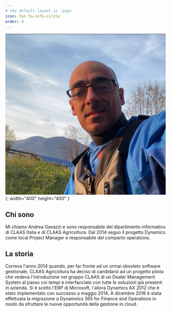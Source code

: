 ```yaml
---
# the default layout is 'page'
icon: fas fa-info-circle
order: 4
---
```


![](/assets/img/me1.jpg){: width="400" height="400" }
<br>
## Chi sono
Mi chiamo Andrea Gavazzi e sono responsabile del dipartimento informatico di CLAAS Italia e di CLAAS Agricoltura. Dal 2014 seguo il progetto Dynamics come local Project Manager e responsabile del comparto operations.

## La storia
Correva l'anno 2014 quando, per far fronte ad un ormai obsoleto software gestionale, CLAAS Agricoltura ha deciso di candidarsi ad un progetto pilota che vedeva l'introduzione nel gruppo CLAAS di un Dealer Management System al passo coi tempi e interfacciato con tutte le soluzioni già presenti in azienda.
Si è scelto l'ERP di Microsoft, l'allora Dynamics AX 2012 che è stato implementato con successo a maggio 2014. A dicembre 2016 è stata effettuata la migrazione a Dynamnics 365 for Finance and Operations in modo da sfruttare le nuove opportunità della gestione in cloud.



